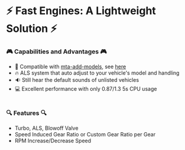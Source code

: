 # ⚡ Fast Engines: A Lightweight Solution ⚡

### 🎮 Capabilities and Advantages 🎮
- 📖 Compatible with [mta-add-models](https://github.com/Fernando-A-Rocha/mta-add-models), see [here](https://youtu.be/E7PMw6fYjnA?feature=shared&t=139)
- 🔥 ALS system that auto adjust to your vehicle's model and handling
- 🔉 Still hear the default sounds of unlisted vehicles
- 💻 Excellent performance with only 0.87/1.3 5s CPU usage

#

### 🔍 Features 🔍
- Turbo, ALS, Blowoff Valve
- Speed Induced Gear Ratio or Custom Gear Ratio per Gear
- RPM Increase/Decrease Speed
